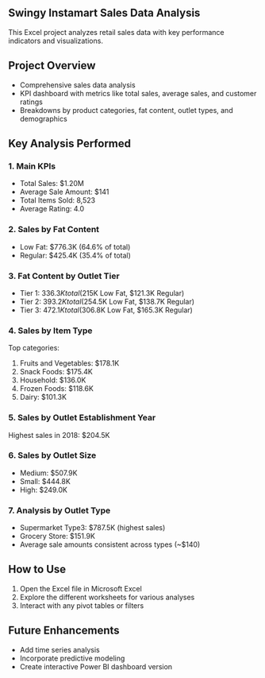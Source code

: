 ## Swingy Instamart Sales Data Analysis

This Excel project analyzes retail sales data with key performance indicators and visualizations.

## Project Overview
- Comprehensive sales data analysis
- KPI dashboard with metrics like total sales, average sales, and customer ratings
- Breakdowns by product categories, fat content, outlet types, and demographics

## Key Analysis Performed

### 1. Main KPIs
- Total Sales: $1.20M
- Average Sale Amount: $141
- Total Items Sold: 8,523
- Average Rating: 4.0

### 2. Sales by Fat Content
- Low Fat: $776.3K (64.6% of total)
- Regular: $425.4K (35.4% of total)

### 3. Fat Content by Outlet Tier
- Tier 1: $336.3K total ($215K Low Fat, $121.3K Regular)
- Tier 2: $393.2K total ($254.5K Low Fat, $138.7K Regular)
- Tier 3: $472.1K total ($306.8K Low Fat, $165.3K Regular)

### 4. Sales by Item Type
Top categories:
1. Fruits and Vegetables: $178.1K
2. Snack Foods: $175.4K
3. Household: $136.0K
4. Frozen Foods: $118.6K
5. Dairy: $101.3K

### 5. Sales by Outlet Establishment Year
Highest sales in 2018: $204.5K

### 6. Sales by Outlet Size
- Medium: $507.9K
- Small: $444.8K
- High: $249.0K

### 7. Analysis by Outlet Type
- Supermarket Type3: $787.5K (highest sales)
- Grocery Store: $151.9K
- Average sale amounts consistent across types (~$140)

## How to Use
1. Open the Excel file in Microsoft Excel
2. Explore the different worksheets for various analyses
3. Interact with any pivot tables or filters

## Future Enhancements
- Add time series analysis
- Incorporate predictive modeling
- Create interactive Power BI dashboard version
